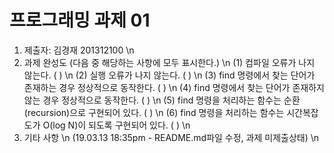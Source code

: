 # 프로그래밍 과제 01

1. 제출자:   김경재 201312100  \n
2. 과제 완성도 (다음 중 해당하는 사항에 모두 표시한다.) \n
	(1) 컴파일 오류가 나지 않는다. (    ) \n
	(2) 실행 오류가 나지 않는다. (    ) \n
	(3) find 명령에서 찾는 단어가 존재하는 경우 정상적으로 동작한다. (     ) \n
	(4) find 명령에서 찾는 단어가 존재하지 않는 경우 정상적으로 동작한다. (    ) \n
	(5) find 명령을 처리하는 함수는 순환(recursion)으로 구현되어 있다. (     ) \n
	(6) find 명령을 처리하는 함수는 시간복잡도가 O(log N)이 되도록 구현되어 있다.  (     ) \n
3. 기타 사항 \n
(19.03.13 18:35pm - README.md파일 수정, 과제 미제출상태) \n


